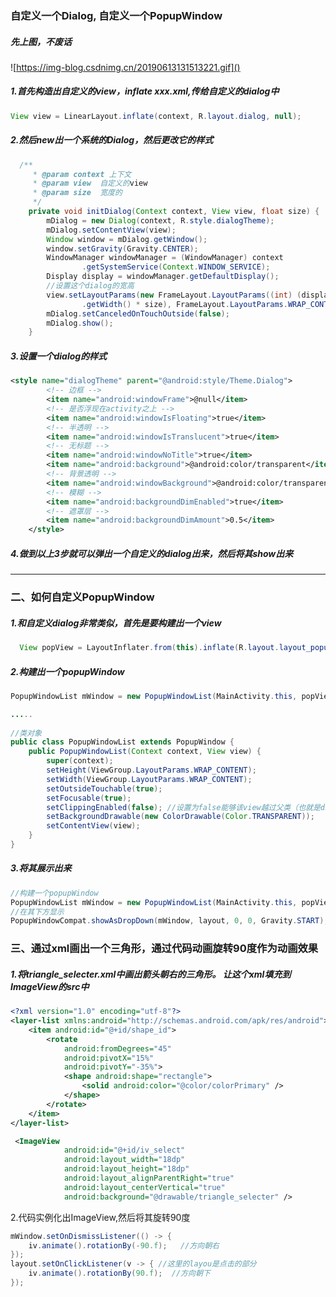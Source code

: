 ### 自定义一个Dialog, 自定义一个PopupWindow

##### 先上图，不废话
![https://img-blog.csdnimg.cn/20190613131513221.gif]()


##### 1.首先构造出自定义的view，inflate xxx.xml,传给自定义的dialog中

```java
View view = LinearLayout.inflate(context, R.layout.dialog, null);
```



##### 2.然后new出一个系统的Dialog，然后更改它的样式

```java
  /**
     * @param context 上下文
     * @param view  自定义的view
     * @param size  宽度的
     */
    private void initDialog(Context context, View view, float size) {
        mDialog = new Dialog(context, R.style.dialogTheme);
        mDialog.setContentView(view);
        Window window = mDialog.getWindow();
        window.setGravity(Gravity.CENTER);
        WindowManager windowManager = (WindowManager) context
                .getSystemService(Context.WINDOW_SERVICE);
        Display display = windowManager.getDefaultDisplay();
        //设置这个dialog的宽高
        view.setLayoutParams(new FrameLayout.LayoutParams((int) (display
                .getWidth() * size), FrameLayout.LayoutParams.WRAP_CONTENT));
        mDialog.setCanceledOnTouchOutside(false);
        mDialog.show();
    }
```

##### 3.设置一个dialog的样式

```xml
<style name="dialogTheme" parent="@android:style/Theme.Dialog">
        <!-- 边框 -->
        <item name="android:windowFrame">@null</item>
        <!-- 是否浮现在activity之上 -->
        <item name="android:windowIsFloating">true</item>
        <!-- 半透明 -->
        <item name="android:windowIsTranslucent">true</item>
        <!-- 无标题 -->
        <item name="android:windowNoTitle">true</item>
        <item name="android:background">@android:color/transparent</item>
        <!-- 背景透明 -->
        <item name="android:windowBackground">@android:color/transparent</item>
        <!-- 模糊 -->
        <item name="android:backgroundDimEnabled">true</item>
        <!-- 遮罩层 -->
        <item name="android:backgroundDimAmount">0.5</item>
    </style>
```

##### 4.做到以上3步就可以弹出一个自定义的dialog出来，然后将其show出来

---

### 二、如何自定义PopupWindow

##### 1.和自定义dialog非常类似，首先是要构建出一个view

```java
  View popView = LayoutInflater.from(this).inflate(R.layout.layout_popup,
```

##### 2.构建出一个popupWindow

```java
PopupWindowList mWindow = new PopupWindowList(MainActivity.this, popView);

.....
    
//类对象    
public class PopupWindowList extends PopupWindow {
    public PopupWindowList(Context context, View view) {
        super(context);
        setHeight(ViewGroup.LayoutParams.WRAP_CONTENT);
        setWidth(ViewGroup.LayoutParams.WRAP_CONTENT);
        setOutsideTouchable(true);
        setFocusable(true);
        setClippingEnabled(false); //设置为false能够该view越过父类（也就是dialog)大小的限制
        setBackgroundDrawable(new ColorDrawable(Color.TRANSPARENT));
        setContentView(view);
    }
}
```

##### 3.将其展示出来

```java
//构建一个popupWindow 
PopupWindowList mWindow = new PopupWindowList(MainActivity.this, popView);
//在其下方显示
PopupWindowCompat.showAsDropDown(mWindow, layout, 0, 0, Gravity.START);
```



### 三、通过xml画出一个三角形，通过代码动画旋转90度作为动画效果

##### 1.将triangle_selecter.xml中画出箭头朝右的三角形。  让这个xml填充到ImageView的src中

```xml
<?xml version="1.0" encoding="utf-8"?>
<layer-list xmlns:android="http://schemas.android.com/apk/res/android">
    <item android:id="@+id/shape_id">
        <rotate
            android:fromDegrees="45"
            android:pivotX="15%"
            android:pivotY="-35%">
            <shape android:shape="rectangle">
                <solid android:color="@color/colorPrimary" />
            </shape>
        </rotate>
    </item>
</layer-list>
```

```xml
 <ImageView
            android:id="@+id/iv_select"
            android:layout_width="18dp"
            android:layout_height="18dp"
            android:layout_alignParentRight="true"
            android:layout_centerVertical="true"
            android:background="@drawable/triangle_selecter" />
```

2.代码实例化出ImageView,然后将其旋转90度

```java
mWindow.setOnDismissListener(() -> {
    iv.animate().rotationBy(-90.f);   //方向朝右
});
layout.setOnClickListener(v -> { //这里的layou是点击的部分
    iv.animate().rotationBy(90.f);  //方向朝下
});
```

